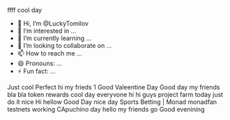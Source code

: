 ffff 
cool day
- 👋 Hi, I’m @LuckyTomilov
- 👀 I’m interested in ...
- 🌱 I’m currently learning ...
- 💞️ I’m looking to collaborate on ...
- 📫 How to reach me ...
- 😄 Pronouns: ...
- ⚡ Fun fact: ...

<!---
LuckyTomilov/LuckyTomilov is a ✨ special ✨ repository because its `README.md` (this file) appears on your GitHub profile.
You can click the Preview link to take a look at your changes.
--->
Just 
cool
Perfect
hi my frieds 1
Good Valeentine Day
Good day my friends
bla bla token rewards 
cool day everyvone
hi hi guys
project farm today
just do it 
nice 
Hi hellow Good Day 
nice day 
Sports Betting | Monad
monadfan testnets working
CApuchino day
hello my friends
go 
Good evenining 
